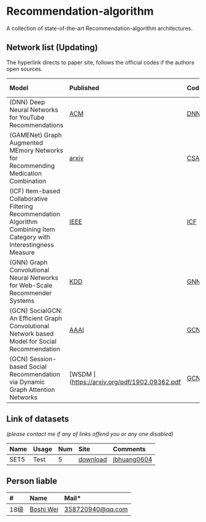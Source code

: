 # Recommendation-algorithm
A collection of state-of-the-art Recommendation-algorithm architectures.

## Network list (Updating)
The hyperlink directs to paper site, follows the official codes if the authors open sources.

|Model |Published |Code|Keywords|Person liable*|
|:-----|:---------|:-----|:-------|:-------|
|(DNN) Deep Neural Networks for YouTube Recommendations| [ACM](http://sci-hub.tw/10.1145/2959100.2959190)|[DNN]()| recommender system; deep learning; scalability  | Boshi Wei|
|(GAMENet)  Graph Augmented MEmory Networks for Recommending Medication Combination| [arxiv](http://arxiv.org/pdf/1809.01852v1.pdf)|[CSAI](https://github.com/sjy1203/GAMENet)| recommender ; GAMENet  | Boshi Wei|
|(ICF)  Item-based Collaborative Filtering Recommendation Algorithm Combining Item Category with Interestingness Measure | [IEEE](http://sci-hub.tw/10.1109/CSSS.2012.507)|[ICF]()| collaborative filtering;item similarity; item category; interesingnesst measure   | Boshi Wei|
|(GNN)  Graph Convolutional Neural Networks for Web-Scale Recommender Systems | [KDD](http://sci-hub.tw/10.1145/2645710.2645775)|[GNN]()| Graph Convolutional Neural;recommende   | Boshi Wei|
|(GCN) SocialGCN: An Efficient Graph Convolutional Network based Model for Social Recommendation| [AAAI](https://arxiv.org/pdf/1811.02815.pdf)|[GCN]()| Graph Convolutional Neural;recommender   | Boshi Wei|
|(GCN) Session-based Social Recommendation via Dynamic Graph Attention Networks| [WSDM ](https://arxiv.org/pdf/1902.09362.pdf|[GCN]()| Graph Convolutional Neural;recommender   | Boshi Wei|

## Link of datasets
*(please contact me if any of links offend you or any one disabled)*

|Name|Usage|Num|Site|Comments|
|:---|:----|:----|:---|:-----|
|SET5|Test|5|[download](https://uofi.box.com/shared/static/kfahv87nfe8ax910l85dksyl2q212voc.zip)|[jbhuang0604](https://github.com/jbhuang0604/SelfExSR)|


## Person liable
|#|Name |Mail* |
|:-----|:----- |:-----|
|18级|[Boshi Wei](https://github.com/weiboshi)|358720940@qq.com|
